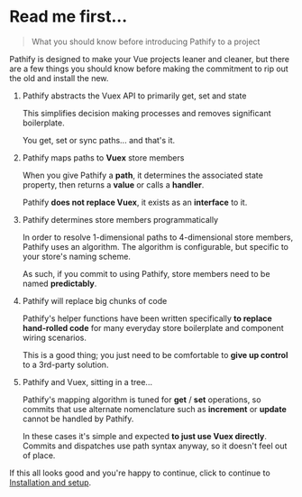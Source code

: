 <style>
h4 {
    margin-left: -.5em;
    -border-bottom: 1px solid #EEE;
    -padding-bottom: 0.4em;
    display: list-item;
    list-style-type: decimal;
    color: #CCC !important;
    font-weight: 400 !important;
}

h4 span {
    padding-left: .5em;
}

.markdown-section li {
    padding-top: 1px;
    color: #25afaf;
    font-weight: 700;
}

.markdown-section li p {
    color: #34495e;
    padding-left: 0.5em;
    font-weight: 400;
    opacity: 0.8;
}

.markdown-section li p:first-child {
    font-family: Merriweather;
    font-weight: 400;
    font-size: 1.3em;
    font-style: italic;
    margin-bottom: -5px;
    color: #222;
    font-weight: 400;
}


.markdown-section ol {
    padding-bottom: 20px;
}

</style>

# Read me first...

> What you should know before introducing Pathify to a project

Pathify is designed to make your Vue projects leaner and cleaner, but there are a few things you should know before making the commitment to rip out the old and install the new.

1. Pathify abstracts the Vuex API to primarily get, set and state

    This simplifies decision making processes and removes significant boilerplate. 
    
    You get, set or sync paths... and that's it.
    
2. Pathify maps paths to **Vuex** store members
    
    When you give Pathify a **path**, it determines the associated state property, then returns a **value** or calls a **handler**.
    
    Pathify **does not replace Vuex**, it exists as an **interface** to it. 

3. Pathify determines store members programmatically

    In order to resolve 1-dimensional paths to 4-dimensional store members, Pathify uses an algorithm. The algorithm is configurable, but specific to your store's naming scheme.
    
    As such, if you commit to using Pathify, store members need to be named **predictably**.
    
4. Pathify will replace big chunks of code

    Pathify's helper functions have been written specifically **to replace hand-rolled code** for many everyday store boilerplate and component wiring scenarios.
    
    This is a good thing; you just need to be comfortable to **give up control** to a 3rd-party solution.
    
5. Pathify and Vuex, sitting in a tree...

    Pathify's mapping algorithm is tuned for **get** / **set** operations, so commits that use alternate nomenclature such as **increment** or **update** cannot be handled by Pathify.
    
    In these cases it's simple and expected **to just use Vuex directly**. Commits and dispatches use path syntax anyway, so it doesn't feel out of place.
    
If this all looks good and you're happy to continue, click to continue to [Installation and setup](/guide/setup.md).